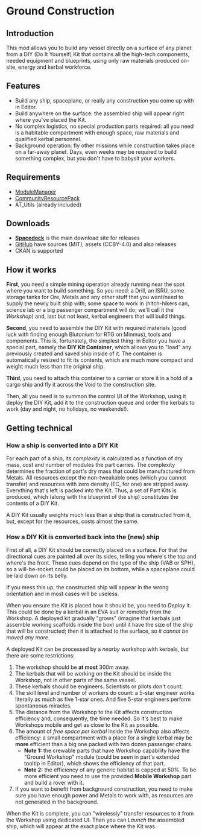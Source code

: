 # Ground Construction

## Introduction

This mod allows you to build any vessel directly on a surface of any planet from a DIY (Do It Yourself) Kit that contains all the high-tech components, needed equipment and blueprints, using only raw materials produced on-site, energy and kerbal workforce.

## Features

* Build any ship, spaceplane, or really any construction you come up with in Editor.
* Build anywhere on the surface: the assembled ship will appear right where you've placed the Kit.
* No complex logistics, no special production parts required: all you need is a habitable compartment with enough space, raw materials and qualified kerbal personnel.
* Background operation: fly other missions while construction takes place on a far-away planet. Days, even weeks may be required to build something complex, but you don't have to babysit your workers.

## Requirements

* [ModuleManager](http://forum.kerbalspaceprogram.com/index.php?/topic/50533-121)
* [CommunityResourcePack](http://forum.kerbalspaceprogram.com/index.php?/topic/83007-12)
* AT_Utils (already included)

## Downloads

* [**Spacedock**](http://spacedock.info/mod/1123/Ground%20Construction) is the main download site for releases
* [GitHub](https://github.com/allista/GroundConstruction) have sources (MIT), assets (CCBY-4.0) and also releases
* CKAN is supported

## How it works

**First**, you need a simple mining operation already running near the spot where you want to build something. So you need: a Drill, an ISRU, some storage tanks for Ore, Metals and any other stuff that you want/need to supply the newly built ship with; some space to work in (hitch-hikers can, science lab or a big passenger compartment will do; we'll call it the *Workshop*) and, last but not least, kerbal engineers that will build things.

**Second**, you need to assemble the DIY Kit with required materials (good luck with finding enough Blutonium for RTG on Minmus), tools and components. This is, fortunately, the simplest thing: in Editor you have a special part, namely the **DIY Kit Container**, which allows you to "load" any previously created and saved ship inside of it. The container is automatically resized to fit its contents, which are much more compact and weight much less than the original ship.

**Third**, you need to attach this container to a carrier or store it in a hold of a cargo ship and fly it across the Void to the construction site.

Then, all you need is to summon the control UI of the Workshop, using it deploy the DIY Kit, add it to the construction queue and order the kerbals to work (day and night, no holidays, no weekends!).

## Getting technical

### How a ship is converted into a DIY Kit

For each part of a ship, its *complexity* is calculated as a function of dry mass, cost and number of modules the part carries. The complexity determines the fraction of part's dry mass that could be manufactured from Metals. All resources except the non-tweakable ones (which you cannot transfer) and resources with zero density (EC, for one) are stripped away. Everything that's left is packed into the Kit. Thus, a set of Part Kits is produced, which (along with the blueprint of the ship) constitutes the contents of a DIY Kit.

A DIY Kit usually weights much less than a ship that is constructed from it, but, except for the resources, costs almost the same.

### How a DIY Kit is converted back into the (new) ship

First of all, a DIY Kit should be correctly placed on a surface. For that the directional cues are painted all over its sides, telling you where's the top and where's the front. These cues depend on the type of the ship (VAB or SPH), so a will-be-rocket could be placed on its bottom, while a spaceplane could be laid down on its belly.

If you mess this up, the constructed ship will appear in the wrong orientation and in most cases will be useless.

When you ensure the Kit is placed how it should be, you need to *Deploy* it. This could be done by a kerbal in an EVA suit or remotely from the Workshop. A deployed kit gradually "grows" (imagine that kerbals just assemble working scaffolds inside the box) until it have the size of the ship that will be constructed; then it is attached to the surface, so *it cannot be moved any more*.

A deployed Kit can be processed by a *nearby* workshop with kerbals, but there are some restrictions:

1. The workshop should be **at most** 300m away.
2. The kerbals that will be working on the Kit should be inside the Workshop, not in other parts of the same vessel.
3. These kerbals should be engineers. Scientists or pilots don't count.
4. The skill level and number of workers do count: a 5-star engineer works literally as much as five 1-star ones. And five 5-star engineers perform spontaneous miracles.
4. The distance from the Workshop to the Kit affects construction efficiency and, consequently, the time needed. So it's best to make Workshops mobile and get as close to the Kit as possible.
5. The amount of *free space per kerbal* inside the Workshop also affects efficiency: a small compartment with a place for a single kerbal may be **more** efficient than a big one packed with two dozen passenger chairs.
	* **Note 1:** the crewable parts that have Workshop capability have the "Ground Workshop" module (could be seen in part's extended tooltip in Editor), which shows the efficiency of that part.
	* **Note 2:** the efficiency of any generic habitat is capped at 50%. To be more efficient you need to use the provided **Mobile Workshop** part and build a rover with it.
6. If you want to benefit from background construction, you need to make sure you have enough power and Metals to work with, as resources are not generated in the background.

When the Kit is complete, you can "wirelessly" transfer resources to it from the Workshop using dedicated UI. Then you can *Launch* the assembled ship, which will appear at the exact place where the Kit was.